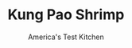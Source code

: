 ---
layout: ../../layouts/MarkdownPostLayout.astro
title: Kung Pao Shrimp
author: America's Test Kitchen
pubDate: 2023-03-15
description: "Sweet, spicy, and iconic, kung pao is a delicious way to dial up the flavor of delicate shrimp."
image_url: https://res.cloudinary.com/hksqkdlah/image/upload/ar_1:1,c_fill,dpr_2.0,f_auto,fl_lossy.progressive.strip_profile,g_faces:auto,q_auto:low,w_344/6244_on07-sfs-4c-rc-kungpaoshrimp-2-001
tags: ["Main Courses","Chinese","Asian","Fish & Seafood","Weeknight","30-Minute Suppers"]
calories: 1125
protein: 22
carbohydrates: 10
fats: 
fiber: 2
ingredients: ["1 cup, low-sodium chicken broth","3 tablespoons, oyster sauce (see note)","2 teaspoons, hot sauce","2 teaspoons, cornstarch","2 tablespoons, vegetable oil","1 pound, extra-large shrimp, peeled and deveined","1/2 cup, dry-roasted peanuts","1 , red bell pepper, seeded and chopped","3 , garlic cloves, minced","1 tablespoon, grated fresh ginger"]
serves: 4
time: "30 minutes"
instructions: ["Whisk broth, oyster sauce, hot sauce, and cornstarch in bowl.","Heat 1 tablespoon oil in large skillet over medium-high heat until just smoking. Add shrimp and peanuts and cook until shrimp are spotty brown, about 2 minutes; transfer to plate. Add remaining oil and bell pepper to empty skillet and cook until lightly browned, about 3 minutes. Stir in garlic and ginger and cook until fragrant, about 30 seconds. Stir in broth mixture and bring to boil. Add shrimp and peanuts and simmer until sauce has thickened and shrimp are cooked through, about 1 minute. Serve."]
nutrition: ["397 mg Potassium","378 mg Phosphorus","91 mg Calcium","1 mg Iron","61 mg Magnesium","1096 mg Sodium","1 mg Zinc","17 g Fat","5 mg Niacin (B3)","9 g Monounsaturated","4 g Polyunsaturated","40 mg Vitamin C","142 mg Cholesterol","2 g Saturated","2 g Fiber","81 µg Folate (food)","2 g Sugars","1 µg Vitamin K","195 g Water","10 g Carbs","81 µg Folate equivalent (total)","22 g Protein","5 mg Vitamin E","1 µg Vitamin B12","108 µg Vitamin A","281 kcal Energy","1125 calories"]
notes: "Our Kung Pao Shrimp is best served over steamed rice or lo mein noodles. Oyster sauce can be found near other condiments or Chinese ingredients in most grocery stores."
---